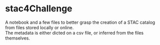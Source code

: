 # stac4Challenge

A notebook and a few files to better grasp the creation of a STAC catalog from files stored locally or online. <br>
The metadata is either dicted on a csv file, or inferred from the files themselves.
